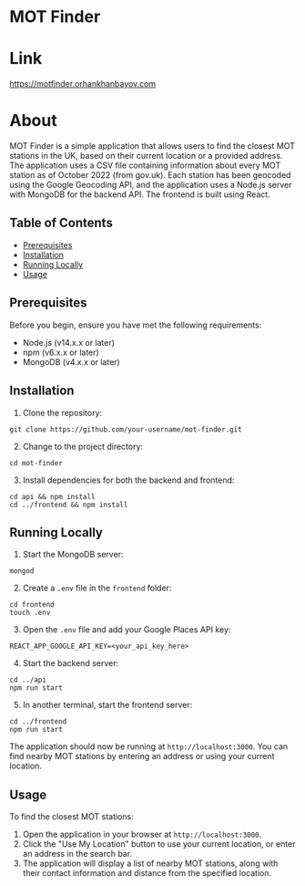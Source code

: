 # MOT Finder

# Link

https://motfinder.orhankhanbayov.com

# About

MOT Finder is a simple application that allows users to find the closest MOT stations in the UK, based on their current location or a provided address. The application uses a CSV file containing information about every MOT station as of October 2022 (from gov.uk). Each station has been geocoded using the Google Geocoding API, and the application uses a Node.js server with MongoDB for the backend API. The frontend is built using React.

## Table of Contents

- [Prerequisites](#prerequisites)
- [Installation](#installation)
- [Running Locally](#running-locally)
- [Usage](#usage)

## Prerequisites

Before you begin, ensure you have met the following requirements:

- Node.js (v14.x.x or later)
- npm (v6.x.x or later)
- MongoDB (v4.x.x or later)

## Installation

1. Clone the repository:

```
git clone https://github.com/your-username/mot-finder.git
```

2. Change to the project directory:

```
cd mot-finder
```

3. Install dependencies for both the backend and frontend:

```
cd api && npm install
cd ../frontend && npm install
```

## Running Locally

1. Start the MongoDB server:

```
mongod
```

2. Create a `.env` file in the `frontend` folder:

```
cd frontend
touch .env
```

3. Open the `.env` file and add your Google Places API key:

```
REACT_APP_GOOGLE_API_KEY=<your_api_key_here>
```

4. Start the backend server:

```
cd ../api
npm run start
```

5. In another terminal, start the frontend server:

```
cd ../frontend
npm run start
```

The application should now be running at `http://localhost:3000`. You can find nearby MOT stations by entering an address or using your current location.

## Usage

To find the closest MOT stations:

1. Open the application in your browser at `http://localhost:3000`.
2. Click the "Use My Location" button to use your current location, or enter an address in the search bar.
3. The application will display a list of nearby MOT stations, along with their contact information and distance from the specified location.

